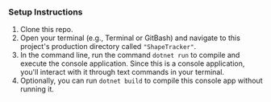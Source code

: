 ### Setup Instructions

1. Clone this repo.
2. Open your terminal (e.g., Terminal or GitBash) and navigate to this project's production directory called `"ShapeTracker"`.
3. In the command line, run the command `dotnet run` to compile and execute the console application. Since this is a console application, you'll interact with it through text commands in your terminal.
4. Optionally, you can run `dotnet build` to compile this console app without running it.